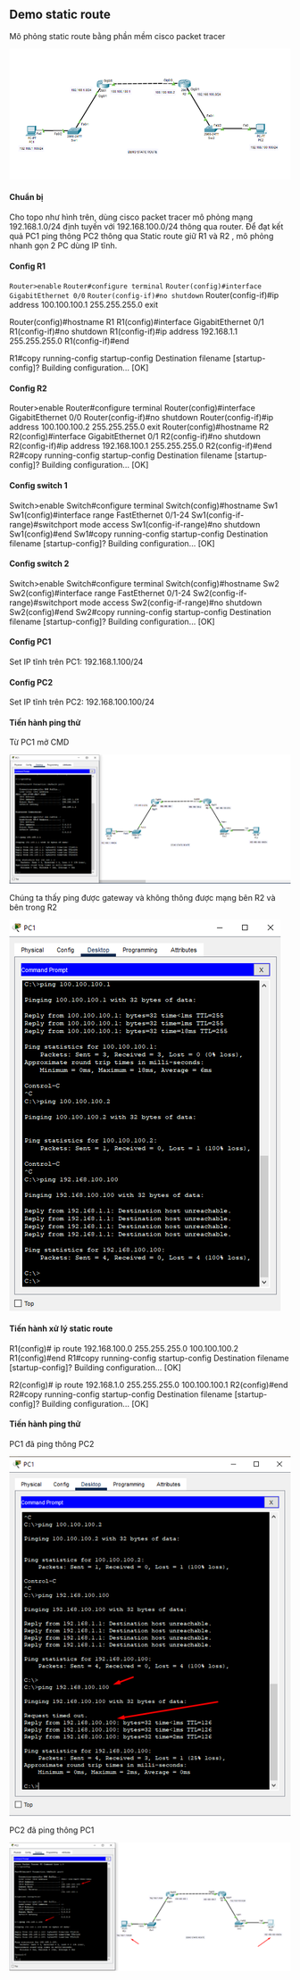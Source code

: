 ## Demo static route
  Mô phỏng static route bằng phần mềm cisco packet tracer

  <img src="Basicnetworkimages/11.png">

#### Chuẩn bị
  Cho topo như hình trên, dùng cisco packet tracer mô phỏng mạng 192.168.1.0/24 định tuyến với 192.168.100.0/24 thông qua router.
  Để đạt kết quả PC1 ping thông PC2 thông qua Static route giữ R1 và R2 , mô phỏng nhanh gọn 2 PC dùng IP tĩnh.
#### Config R1
  ``Router>enable``
  ``Router#configure terminal``
  ``Router(config)#interface GigabitEthernet 0/0``
  ``Router(config-if)#no shutdown``
Router(config-if)#ip address 100.100.100.1 255.255.255.0
exit

Router(config)#hostname R1
R1(config)#interface GigabitEthernet 0/1
R1(config-if)#no shutdown 
R1(config-if)#ip address 192.168.1.1 255.255.255.0
R1(config-if)#end

R1#copy running-config startup-config 
Destination filename [startup-config]? 
Building configuration...
[OK]


#### Config R2
Router>enable 
Router#configure terminal
Router(config)#interface GigabitEthernet 0/0
Router(config-if)#no shutdown 
Router(config-if)#ip address 100.100.100.2 255.255.255.0
exit
Router(config)#hostname R2
R2(config)#interface GigabitEthernet 0/1
R2(config-if)#no shutdown 
R2(config-if)#ip address 192.168.100.1 255.255.255.0
R2(config-if)#end
R2#copy running-config startup-config 
Destination filename [startup-config]? 
Building configuration...
[OK]

#### Config switch 1
Switch>enable 
Switch#configure terminal 
Switch(config)#hostname Sw1
Sw1(config)#interface range FastEthernet 0/1-24 
Sw1(config-if-range)#switchport mode access
Sw1(config-if-range)#no shutdown
Sw1(config)#end
Sw1#copy running-config startup-config 
Destination filename [startup-config]? 
Building configuration...
[OK]

#### Config switch 2

Switch>enable 
Switch#configure terminal 
Switch(config)#hostname Sw2
Sw2(config)#interface range FastEthernet 0/1-24 
Sw2(config-if-range)#switchport mode access
Sw2(config-if-range)#no shutdown
Sw2(config)#end
Sw2#copy running-config startup-config 
Destination filename [startup-config]? 
Building configuration...
[OK]

#### Config PC1
Set IP tĩnh trên PC1: 192.168.1.100/24
#### Config PC2
Set IP tĩnh trên PC2: 192.168.100.100/24

#### Tiến hành ping thử
Từ PC1 mở CMD

  <img src="Basicnetworkimages/12.png">

Chúng ta thấy ping được gateway và không thông được mạng bên R2 và bên trong R2

  <img src="Basicnetworkimages/13.png">

#### Tiến hành xử lý static route
R1(config)# ip route 192.168.100.0 255.255.255.0 100.100.100.2
R1(config)#end
R1#copy running-config startup-config 
Destination filename [startup-config]? 
Building configuration...
[OK]

R2(config)# ip route 192.168.1.0 255.255.255.0 100.100.100.1
R2(config)#end
R2#copy running-config startup-config 
Destination filename [startup-config]? 
Building configuration...
[OK]


#### Tiến hành ping thử
  PC1 đã ping thông PC2

  <img src="Basicnetworkimages/14.png">

  PC2 đã ping thông PC1

  <img src="Basicnetworkimages/15.png">


